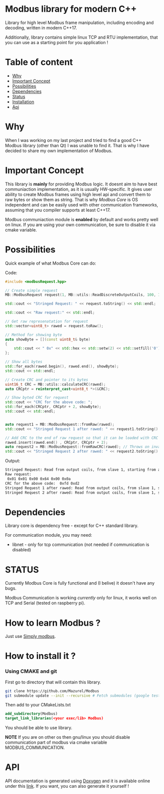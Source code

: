 <h1>Modbus library for modern C++</h1>

Library for high level Modbus frame manipulation, including encoding and decoding, written in modern C++17.

Additionally, library contains simple linux TCP and RTU implementation,
that you can use as a starting point for you application !

# Table of content
- [Why](#why)
- [Important Concept](#important-concept)
- [Possibilities](#possibilities)
- [Dependencies](#dependencies)
- [Status](#status)
- [Installation](#how-to-install-it-)
- [Api](#api)

# Why

When I was working on my last project and tried to find a good C++ Modbus library (other than Qt) I was unable to find it.
That is why I have decided to share my own implementation of Modbus.

# Important Concept

This library is **mainly** for providing Modbus logic.
It doesnt aim to have best communiaction implementation, as it is usually HW-specific.
It gives user ability to create Modbus frames using high level api and convert them to raw bytes or show them as string.
That is why *Modbus Core* is OS independent and can be easily used with other communication frameworks,
assuming that you compiler supports at least C++17.

Modbus communiaction module is **enabled** by default and works pretty well on linux.
If you are using your own communication, be sure to disable it via cmake variable.

# Possibilities

Quick example of what Modbus Core can do:

Code:
```c++
#include <modbusRequest.hpp>

// Create simple request
MB::ModbusRequest request(1, MB::utils::ReadDiscreteOutputCoils, 100, 10);

std::cout << "Stringed Request: " << request.toString() << std::endl;

std::cout << "Raw request:" << std::endl;

// Get raw represenatation for request
std::vector<uint8_t> rawed = request.toRaw();

// Method for showing byte
auto showByte = [](const uint8_t& byte)
{
    std::cout << " 0x" << std::hex << std::setw(2) << std::setfill('0') << static_cast<int>(byte);
};

// Show all bytes
std::for_each(rawed.begin(), rawed.end(), showByte);
std::cout << std::endl;

// Create CRC and pointer to its bytes
uint16_t CRC = MB::utils::calculateCRC(rawed);
auto CRCptr = reinterpret_cast<uint8_t *>(&CRC);

// Show byted CRC for request
std::cout << "CRC for the above code: ";
std::for_each(CRCptr, CRCptr + 2, showByte);
std::cout << std::endl;


auto request1 = MB::ModbusRequest::fromRaw(rawed);
std::cout << "Stringed Request 1 after rawed: " << request1.toString() << std::endl;

// Add CRC to the end of raw request so that it can be loaded with CRC check
rawed.insert(rawed.end() , CRCptr, CRCptr + 2);
auto request2 = MB::ModbusRequest::fromRawCRC(rawed); // Throws on invalid CRC
std::cout << "Stringed Request 2 after rawed: " << request2.toString() << std::endl;
```
Output:
```bash
Stringed Request: Read from output coils, from slave 1, starting from address 100, on 10 registers
Raw request:
 0x01 0x01 0x00 0x64 0x00 0x0a
CRC for the above code:  0xfd 0xd2
Stringed Request 1 after rawed: Read from output coils, from slave 1, starting from address 100, on 10 registers
Stringed Request 2 after rawed: Read from output coils, from slave 1, starting from address 100, on 10 registers
```

# Dependencies

Library core is dependency free - except for C++ standard library.

For communication module, you may need:

- libnet - only for tcp communication (not needed if communication is disabled)

# STATUS

Currently Modbus Core is fully functional and (I belive) it doesn't have any bugs.

Modbus Communication is working *currently* only for linux, it works well on TCP and Serial (tested on raspberry pi).

# How to learn Modbus ?

Just use [Simply modbus](http://www.simplymodbus.ca/FAQ.htm).

# How to install it ?

### Using CMAKE and git

First go to directory that will contain this library.

```bash
git clone https://github.com/Mazurel/Modbus
git submodule update --init --recursive # Fetch submodules (google tests)
```

Then add to your CMakeLists.txt
```cmake
add_subdirectory(Modbus)
target_link_libraries(<your exec/lib> Modbus)
```
You should be able to use library.

**NOTE**
If you are on other os then gnu/linux you should disable communication part of modbus via cmake variable MODBUS_COMMUNICATION.

# API

API documentation is generated using [Doxygen](https://www.doxygen.nl) and it is available online under this [link](https://mazurel.github.io/docs/modbus/index.html).
If you want, you can also generate it yourself !
